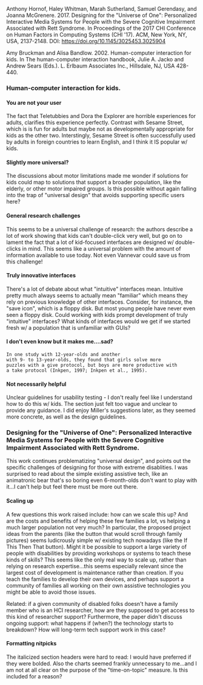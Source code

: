 Anthony Hornof, Haley Whitman, Marah Sutherland, Samuel Gerendasy, and Joanna McGrenere. 2017. Designing for the "Universe of One": Personalized Interactive Media Systems for People with the Severe Cognitive Impairment Associated with Rett Syndrome. In Proceedings of the 2017 CHI Conference on Human Factors in Computing Systems (CHI '17). ACM, New York, NY, USA, 2137-2148. DOI:  https://doi.org/10.1145/3025453.3025904

Amy Bruckman and Alisa Bandlow. 2002. Human-computer interaction for kids. In The human-computer interaction handbook, Julie A. Jacko and Andrew Sears (Eds.). L. Erlbaum Associates Inc., Hillsdale, NJ, USA 428-440.

 ### Human-computer interaction for kids.
 
#### You are not your user
The fact that Teletubbies and Dora the Explorer are horrible experiences for adults, clarifies this experience perfectly. Contrast with Sesame Street, which is is fun for adults but maybe not as developmentally appropriate for kids as the other two. Interstingly, Sesame Street is often successfully used by adults in foreign countries to learn English, and I think it IS popular w/ kids. 
 
#### Slightly more universal? 
The discussions about motor limitations made me wonder if solutions for kids could map to solutions that support a broader population, like the elderly, or other motor impaired groups. Is this possible without again falling into the trap of "universal design" that avoids supporting specific users here? 
 
#### General research challenges
This seems to be a universal challenge of research: the authors describe a lot of work showing that kids can't double-click very well, but go on to lament the fact that a lot of kid-focused interfaces are designed w/ double-clicks in mind. This seems like a universal problem with the amount of information available to use today. Not even Vannevar could save us from this challenge!
 
#### Truly innovative interfaces
There's a lot of debate about what "intuitive" interfaces mean. Intuitive pretty much always seems to actually mean "familiar" which means they rely on previous knowledge of other interfaces. Consider, for instance, the "save icon", which is a floppy disk. But most young people have never even seen a floppy disk. Could working with kids prompt development of truly "intuitive" interfaces? What kinds of interfaces would we get if we started fresh w/ a population that is unfamiliar with GUIs?

#### I don't even know but it makes me....sad?

```
In one study with 12-year-olds and another
with 9- to 13-year-olds, they found that girls solve more
puzzles with a give protocol, but boys are more productive with
a take protocol (Inkpen, 1997; Inkpen et al., 1995).
```

#### Not necessarily helpful
Unclear guidelines for usability testing - I don't really feel like I understand how to do this w/ kids. The section just felt too vague and unclear to provide any guidance. I did enjoy Miller's suggestions later, as they seemed more concrete, as well as the design guidelines. 
 
 ### Designing for the "Universe of One": Personalized Interactive Media Systems for People with the Severe Cognitive Impairment Associated with Rett Syndrome.
 
 This work continues problematizing "universal design", and points out the specific challenges of designing for those with extreme disablities. I was surprised to read about the simple existing assistive tech, like an animatronic bear that's so boring even 6-month-olds don't want to play with it...I can't help but feel there must be more out there.
 
 #### Scaling up
 A few questions this work raised include: how can we scale this up? And are the costs and benefits of helping these few families a lot, vs helping a much larger population not very much? In particular, the proposed project ideas from the parents (like the button that would scroll through family pictures) seems ludicrously simple w/ existing tech nowadays (like the If This Then That button). Might it be possible to support a large variety of people with disabilities by providing workshops or systems to teach these kinds of skills? This seems like the only real way to scale up, rather than relying on research expertise...this seems especially relevant since the largest cost of development is maintenance rather than creation. If you teach the families to develop their own devices, and perhaps support a community of families all working on their own assistive technologies you might be able to avoid those issues.
 
 Related: if a given community of disabled folks doesn't have a family member who is an HCI researcher, how are they supposed to get access to this kind of researcher support? Furthermore, the paper didn't discuss ongoing support: what happens if (when?) the technology starts to breakdown? How will long-term tech support work in this case?
 
 #### Formatting nitpicks
 The italicized section headers were hard to read: I would have preferred if they were bolded. Also the charts seemed frankly unnecessary to me...and I am not at all clear on the purpose of the "time-on-topic" measure. Is this included for a reason?
 
